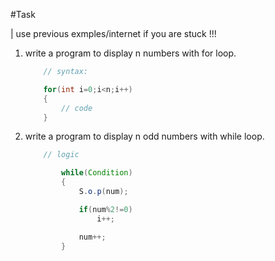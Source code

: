 
#Task

| use previous exmples/internet if you are stuck !!! 
1. write a program to display n numbers with for loop.
	```java
		// syntax:
	
		for(int i=0;i<n;i++)
		{
			// code
		}
	```

2. write a program to display n odd numbers with while loop.
	```java
		// logic

			while(Condition)
			{
				S.o.p(num);

				if(num%2!=0)
					i++;

				num++;
			}
	```